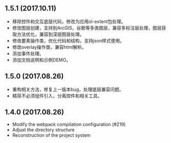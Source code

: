 ## 1.5.1 (2017.10.11)

* 移除控件和交互底层代码，修改为应用ol-extent包处理。
* 修改图层创建，支持到ArcGIS，谷歌等多类图层，兼容多标注层处理，图层获取方法优化，兼容到深层图层处理。
* 修改要素操作类，优化代码和结构，支持json样式使用。
* 修改overlay操作类，兼容html解析。
* 添加事件处理。
* 添加文档说明和示例DEMO。

## 1.5.0 (2017.08.26)

* 重构相关方法，修复上一版本bug，处理底层兼容问题。
* 精简不必须组件引入，分离控件和相关工具。

## 1.4.0 (2017.08.26)

* Modify the webpack compilation configuration (#219)
* Adjust the directory structure
* Reconstruction of the project system
